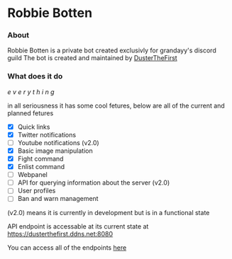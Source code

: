# Robbie Botten

### About
Robbie Botten is a private bot created exclusivly for grandayy's discord guild
The bot is created and maintained by [DusterTheFirst](https://github.com/dusterthefirst)

### What does it do
*e v e r y t h i n g*

in all seriousness it has some cool fetures, below are all of the current and planned fetures

 - [x] Quick links
 - [x] Twitter notifications
 - [ ] Youtube notifications (v2.0)
 - [x] Basic image manipulation
 - [x] Fight command
 - [x] Enlist command
 - [ ] Webpanel
 - [ ] API for querying information about the server (v2.0)
 - [ ] User profiles
 - [ ] Ban and warn management
 
(v2.0) means it is currently in development but is in a functional state

API endpoint is accessable at its current state at https://dusterthefirst.ddns.net:8080

You can access all of the endpoints [here](https://dusterthefirst.ddns.net:8080/endpoints)

